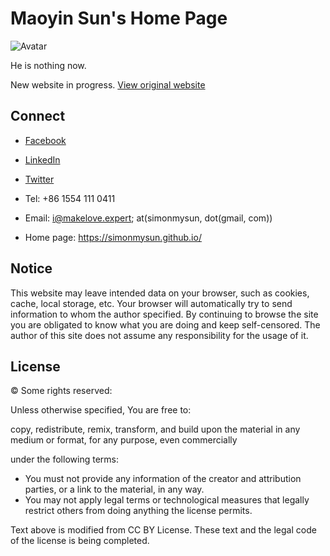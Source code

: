 Maoyin Sun's Home Page
======================

![Avatar](https://s.gravatar.com/avatar/7dac0dcd99972cd9b2ff1fdb9949185d?s=150)

He is nothing now.

New website in progress. [View original website](https://simonmysun.github.io/simonmysun.github.io.2015)

## Connect

- [Facebook](https://facebook.com/simonmysun)
- [LinkedIn](https://linkedin.com/in/simonmysun)
- [Twitter](https://twitter.com/simonmysun)

- Tel: +86 1554 111 0411
- Email: i@makelove.expert; at(simonmysun, dot(gmail, com))
- Home page: https://simonmysun.github.io/

## Notice

This website may leave intended data on your browser, such as cookies, cache, local storage, etc. Your browser will automatically try to send information to whom the author specified. By continuing to browse the site you are obligated to know what you are doing and keep self-censored. The author of this site does not assume any responsibility for the usage of it.

## License

© Some rights reserved:

Unless otherwise specified, You are free to:

copy, redistribute, remix, transform, and build upon the material in any medium or format, for any purpose, even commercially

under the following terms:

- You must not provide any information of the creator and attribution parties, or a link to the material, in any way. 
- You may not apply legal terms or technological measures that legally restrict others from doing anything the license permits.

Text above is modified from CC BY License. These text and the legal code of the license is being completed. 